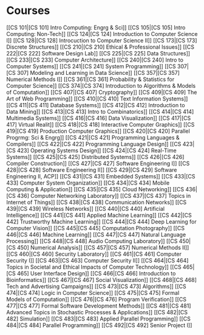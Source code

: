 # Courses

[[CS 101|[CS 101] Intro Computing: Engrg & Sci]]
[[CS 105|[CS 105] Intro Computing: Non-Tech]]
[[CS 124|[CS 124] Introduction to Computer Science I]]
[[CS 128|[CS 128] Introcuction to Computer Science II]]
[[CS 173|[CS 173] Discrete Structures]]
[[CS 210|[CS 210] Ethical & Professional Issues]]
[[CS 222|[CS 222] Software Design Lab]]
[[CS 225|[CS 225] Data Structures]]
[[CS 233|[CS 233] Computer Architecture]]
[[CS 240|[CS 240] Intro to Computer Systems]]
[[CS 241|[CS 241] System Programming]]
[[CS 307|[CS 307] Modeling and Learning in Data Science]]
[[CS 357|[CS 357] Numerical Methods I]]
[[CS 361|[CS 361] Probability & Statistics for Computer Science]]
[[CS 374|[CS 374] Introduction to Algorithms & Models of Computation]]
[[CS 407|[CS 407] Cryptography]]
[[CS 409|[CS 409] The Art of Web Programming]]
[[CS 410|[CS 410] Text Information Systems]]
[[CS 411|[CS 411] Database Systems]]
[[CS 412|[CS 412] Introduction to Data Mining]]
[[CS 413|[CS 413] Intro to Combinatorics]]
[[CS 414|[CS 414] Multimedia Systems]]
[[CS 416|[CS 416] Data Visualization]]
[[CS 417|[CS 417] Virtual Realit]]
[[CS 418|[CS 418] Interactive Computer Graphics]]
[[CS 419|[CS 419] Production Computer Graphics]]
[[CS 420|[CS 420] Parallel Progrmg: Sci & Engrg]]
[[CS 421|[CS 421] Programming Languages & Compilers]]
[[CS 422|[CS 422] Programming Language Design]]
[[CS 423|[CS 423] Operating Systems Design]]
[[CS 424|[CS 424] Real-Time Systems]]
[[CS 425|[CS 425] Distributed Systems]]
[[CS 426|[CS 426] Compiler Construction]]
[[CS 427|[CS 427] Software Engineering I]]
[[CS 428|[CS 428] Software Engineering II]]
[[CS 429|[CS 429] Software Engineering II, ACP]]
[[CS 431|[CS 431] Embedded Systems]]
[[CS 433|[CS 433] Computer System Organization]]
[[CS 434|[CS 434] Mobile Computing & Application]]
[[CS 435|[CS 435] Cloud Networking]]
[[CS 436|[CS 436] Computer Networking Laboratory]]
[[CS 437|[CS 437] Topics in Internet of Things]]
[[CS 438|[CS 438] Communication Networks]]
[[CS 439|[CS 439] Wireless Networks]]
[[CS 440|[CS 440] Artificial Intelligence]]
[[CS 441|[CS 441] Applied Machine Learning]]
[[CS 442|[CS 442] Trustworthy Machine Learning]]
[[CS 444|[CS 444] Deep Learning for Computer Vision]]
[[CS 445|[CS 445] Computation Photography]]
[[CS 446|[CS 446] Machine Learning]]
[[CS 447|[CS 447] Natural Language Processing]]
[[CS 448|[CS 448] Audio Computing Laboratory]]
[[CS 450|[CS 450] Numerical Analysis]]
[[CS 457|[CS 457] Numerical Methods II]]
[[CS 460|[CS 460] Security Laboratory]]
[[CS 461|[CS 461] Computer Security I]]
[[CS 463|[CS 463] Computer Security II]]
[[CS 464|[CS 464] Topics in Societal and Ethical Impacts of Computer Technology]]
[[CS 465|[CS 465] User Interface Design]]
[[CS 466|[CS 466] Introduction to Bioinformatics]]
[[CS 467|[CS 467] Social Visualization]]
[[CS 468|[CS 468] Tech and Advertising Campaigns]]
[[CS 473|[CS 473] Algorithms]]
[[CS 474|[CS 474] Logic in Computer Science]]
[[CS 475|[CS 475] Formal Models of Computation]]
[[CS 476|[CS 476] Program Verification]]
[[CS 477|[CS 477] Formal Software Development Methods]]
[[CS 481|[CS 481] Advanced Topics in Stochastic Processes & Applications]]
[[CS 482|[CS 482] Simulation]]
[[CS 483|[CS 483] Applied Parallel Programming]]
[[CS 484|[CS 484] Parallel Programming]]
[[CS 492|[CS 492] Senior Project I]]
